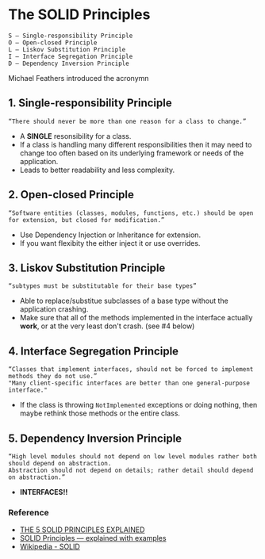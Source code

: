 # The SOLID Principles

    S – Single-responsibility Principle
    O – Open-closed Principle
    L – Liskov Substitution Principle
    I – Interface Segregation Principle
    D – Dependency Inversion Principle

Michael Feathers introduced the acronymn

## 1. Single-responsibility Principle

    “There should never be more than one reason for a class to change.”

* A **SINGLE** resonsibility for a class.
* If a class is handling many different responsibilities then it may need to change too often based on its underlying framework or needs of the application.
* Leads to better readability and less complexity.

## 2. Open-closed Principle

    “Software entities (classes, modules, functions, etc.) should be open for extension, but closed for modification.”

* Use Dependency Injection or Inheritance for extension.
* If you want flexibity the either inject it or use overrides.

## 3. Liskov Substitution Principle

    “subtypes must be substitutable for their base types”

* Able to replace/substitue subclasses of a base type without the application crashing.
* Make sure that all of the methods implemented in the interface actually **work**, or at the very least don't crash. (see #4 below)

## 4. Interface Segregation Principle

    “Classes that implement interfaces, should not be forced to implement methods they do not use.”
    "Many client-specific interfaces are better than one general-purpose interface."

* If the class is throwing `NotImplemented` exceptions or doing nothing, then maybe rethink those methods or the entire class.

## 5. Dependency Inversion Principle

    “High level modules should not depend on low level modules rather both should depend on abstraction.
    Abstraction should not depend on details; rather detail should depend on abstraction.”

* **INTERFACES!!**

### Reference

* [THE 5 SOLID PRINCIPLES EXPLAINED](https://apiumhub.com/tech-blog-barcelona/solid-principles/#:~:text=The%20SOLID%20Principles%201%20Single-responsibility%20principle.%20%E2%80%9CThere%20should,3%20Liskov%20substitution%20principle.%20...%20More%20items...%20)
* [SOLID Principles — explained with examples](https://medium.com/mindorks/solid-principles-explained-with-examples-79d1ce114ace)
* [Wikipedia - SOLID](https://en.wikipedia.org/wiki/SOLID)
